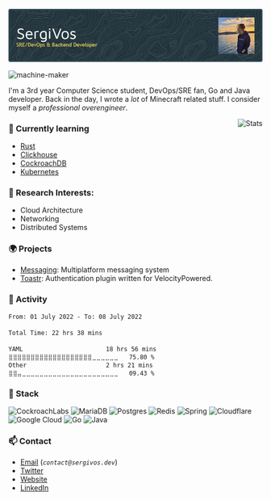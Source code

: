 ![Header](./github-header-image.png)


<p align="left"> <img src="https://komarev.com/ghpvc/?username=sergivb01&label=Profile%20views&color=0e75b6&style=flat" alt="machine-maker" /> </p>

I'm a 3rd year Computer Science student, DevOps/SRE fan, Go and Java developer. Back in the day, I wrote a _lot_ of Minecraft related stuff. I consider myself a _professional overengineer_.

<img src="https://github-readme-stats.vercel.app/api?username=sergivb01&show_icons=true&theme=prussian" alt="Stats" align="right">

### 📖 Currently learning
  - [Rust](https://www.rust-lang.org)
  - [Clickhouse](https://clickhouse.com)
  - [CockroachDB](https://www.cockroachlabs.com/)
  - [Kubernetes](https://k8s.io)

### 🔬 Research Interests:
  - Cloud Architecture
  - Networking
  - Distributed Systems

### 🌍 Projects
  - [Messaging](https://github.com/sergivb01/Messaging): Multiplatform messaging system
  - [Toastr](https://github.com/sergivb01/Messaging): Authentication plugin written for VelocityPowered.

### 📆 Activity
<!--START_SECTION:waka-->

```text
From: 01 July 2022 - To: 08 July 2022

Total Time: 22 hrs 38 mins

YAML                       18 hrs 56 mins  ⣿⣿⣿⣿⣿⣿⣿⣿⣿⣿⣿⣿⣿⣿⣿⣿⣿⣿⣿⣀⣀⣀⣀⣀⣀   75.80 %
Other                      2 hrs 21 mins   ⣿⣿⣤⣀⣀⣀⣀⣀⣀⣀⣀⣀⣀⣀⣀⣀⣀⣀⣀⣀⣀⣀⣀⣀⣀   09.43 %
```

<!--END_SECTION:waka-->

### 🍕 Stack
![CockroachLabs](https://img.shields.io/badge/Cockroach%20Labs-6933FF?style=for-the-badge&logo=Cockroach%20Labs&logoColor=white)
![MariaDB](https://img.shields.io/badge/MariaDB-003545?style=for-the-badge&logo=mariadb&logoColor=white)
![Postgres](https://img.shields.io/badge/postgres-%23316192.svg?style=for-the-badge&logo=postgresql&logoColor=white)
![Redis](https://img.shields.io/badge/redis-%23DD0031.svg?style=for-the-badge&logo=redis&logoColor=white)
![Spring](https://img.shields.io/badge/spring-%236DB33F.svg?style=for-the-badge&logo=spring&logoColor=white)
![Cloudflare](https://img.shields.io/badge/Cloudflare-F38020?style=for-the-badge&logo=Cloudflare&logoColor=white)
![Google Cloud](https://img.shields.io/badge/GoogleCloud-%234285F4.svg?style=for-the-badge&logo=google-cloud&logoColor=white)
![Go](https://img.shields.io/badge/go-%2300ADD8.svg?style=for-the-badge&logo=go&logoColor=white)
![Java](https://img.shields.io/badge/java-%23ED8B00.svg?style=for-the-badge&logo=java&logoColor=white)

### 📫 Contact
  - [Email](mailto:contact@sergivos.dev) (_`contact@sergivos.dev`_)
  - [Twitter](https://twitter.com/sergivb01/)
  - [Website](https://sergivos.dev)
  - [LinkedIn](https://linkedin.com/in/sergivb01/)
